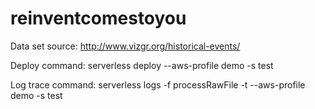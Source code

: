 # reinventcomestoyou

Data set source: http://www.vizgr.org/historical-events/

Deploy command: serverless deploy --aws-profile demo -s test

Log trace command: serverless logs -f processRawFile -t --aws-profile demo -s test
